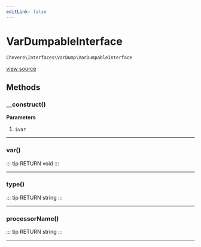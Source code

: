 ```yaml
---
editLink: false
---
```


# VarDumpableInterface

`Chevere\Interfaces\VarDump\VarDumpableInterface`

[view source](https://github.com/chevere/chevere/blob/master/interfaces/VarDump/VarDumpableInterface.php)

## Methods

### __construct()

**Parameters**

1.  `$var`

---

### var()

::: tip RETURN
void
:::

---

### type()

::: tip RETURN
string
:::

---

### processorName()

::: tip RETURN
string
:::

---


